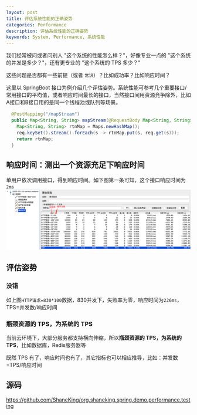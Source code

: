 ```yaml
---
layout: post
title: 评估系统性能的正确姿势
categories: Performance
description: 评估系统性能的正确姿势
keywords: System, Performance, 系统性能
---
```



我们经常被问或者问别人 "这个系统的性能怎么样？"，好像专业一点的 "这个系统的并发是多少？"，还有更专业的 "这个系统的 TPS 多少？"

这些问题是否都有一些前提（或者 `常识`）？比如成功率？比如响应时间？

这里以 SpringBoot 接口为例介绍几个评估姿势。系统性能可参考几个重要接口/常用接口的平均值，或者响应时间最长的接口，当然接口间用资源竞争除外，比如A接口和B接口用的是同一个线程池或队列等场景。

```java
  @PostMapping("/mapStream")
  public Map<String, String> mapStream(@RequestBody Map<String, String> req) {
    Map<String, String> rtnMap = Maps.newHashMap();
    req.keySet().stream().forEach(s -> rtnMap.put(s, req.get(s)));
    return rtnMap;
  }
```

## 响应时间：测出一个资源充足下响应时间
单用户依次调用接口，得到响应时间。如下图第一条可知，这个接口响应时间为`2ms`
![](/images/posts/2020/05/QQ20200516-205657@2x.png)

## 评估姿势
### 没错
如上图`HTTP请求=830*100`数据，830并发下，失败率为零，响应时间为`226ms`，TPS=并发数/响应时间

### 瓶颈资源的 TPS，为系统的 TPS
当前云环境下，大部分服务都支持横向伸缩，所以**瓶颈资源的 TPS，为系统的 TPS**，比如数据库，Redis服务器等

既然 TPS 有了，响应时间也有了，其它指标也可以相应推导，比如：并发数=TPS/响应时间

## 源码
<https://github.com/ShaneKing/org.shaneking.spring.demo.performance.testing>

